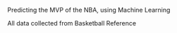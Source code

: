 Predicting the MVP of the NBA, using Machine Learning

All data collected from Basketball Reference
